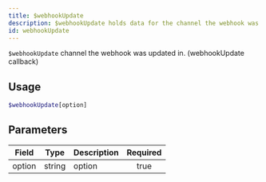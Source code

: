 ```yaml
---
title: $webhookUpdate
description: $webhookUpdate holds data for the channel the webhook was updated in. (webhookUpdate callback)
id: webhookUpdate
---
```


`$webhookUpdate` channel the webhook was updated in. (webhookUpdate callback)

## Usage

```php
$webhookUpdate[option]
```

## Parameters

| Field  | Type   | Description | Required |
|--------|--------|-------------|:--------:|
| option | string | option      |   true   |
